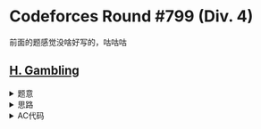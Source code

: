 # Codeforces Round #799 (Div. 4)

前面的题感觉没啥好写的，咕咕咕

## [H. Gambling](https://codeforces.com/contest/1692/problem/H)

<details>
<summary>题意</summary>

给定一个长度为$n$的数组$x$，问使得最终钱数最大的$a, l, r$。

收益的计算方式为，初始有$1$的钱，从$x_l$到$x_r$，遇到一个$x_i = a$钱就乘二，反之除2。这里的除法不取整，就是说会搞出$\frac{1}{2}$这种数字。

其中$1 \le n \le 2 \times {10}^5, 1 \le x_i \le {10}^9$。

</details>

<details>
<summary>思路</summary>

转化一下就是最终的钱等于$2^{\sum_{i = l}^{r} [x_i = a] - \sum_{i = l}^{r} [x_i \ne a]}$。然后为了方便计算比较指数的大小就可以了。

这个问题可以转化成最大子区间和的问题，然后就是DP了。

具体的转化为：对于某个值$a$，构造一个权值数组$w$，如果$x_i = a$就令$w_i = 1$，反之令$w_i = -1$，那么$w$的最大子区间和就是答案。

不加任何优化需要$O(n^2)$次转移必TLE，需要加点优化。

观察可得最终答案区间的两端的值一定等于$a$，因为把两端不等于$a$的值去掉收益为正。由此第$i$个位置只需要考虑$a = x_i$的情况。

现在就只需要$O(n)$次转移了。

</details>

<details>
<summary>AC代码</summary>

```cpp
// Problem: H. Gambling
// Contest: Codeforces - Codeforces Round #799 (Div. 4)
// URL: https://codeforces.com/contest/1692/problem/H
// Memory Limit: 256 MB
// Time Limit: 2000 ms
//
// Powered by CP Editor (https://cpeditor.org)

#include <bits/stdc++.h>

#define CPPIO std::ios::sync_with_stdio(false), std::cin.tie(0), std::cout.tie(0);
#define freep(p) p ? delete p, p = nullptr, void(1) : void(0)

#ifdef BACKLIGHT
#include "debug.h"
#else
#define logd(...) ;
#endif

using i64 = int64_t;
using u64 = uint64_t;

void solve_case(int Case);

int main(int argc, char* argv[]) {
  CPPIO;
  int T = 1;
  std::cin >> T;
  for (int t = 1; t <= T; ++t) {
    solve_case(t);
  }
  return 0;
}

void solve_case(int Case) {
  int n;
  std::cin >> n;

  std::vector<int> x(n);
  for (int i = 0; i < n; ++i)
    std::cin >> x[i];

  std::map<int, std::array<int, 3>> dp;
  int max_gain = 0, a, l, r;
  for (int i = 0; i < n; ++i) {
    int v = x[i];
    if (!dp.count(v)) {
      dp[v] = {1, i, i};
    } else {
      auto [gain, l, r] = dp[v];
      int cost = i - r - 1;
      if (gain >= cost) {
        dp[v] = {gain - cost + 1, l, i};
      } else {
        dp[v] = {1, i, i};
      }
    }

    if (dp[v][0] > max_gain) {
      max_gain = dp[v][0];
      a = v;
      l = dp[v][1];
      r = dp[v][2];
    }
  }

  std::cout << a << " " << l + 1 << " " << r + 1 << "\n";
}

```

</details>